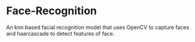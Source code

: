 # Face-Recognition
An knn based facial recognition model that uses OpenCV to capture faces and haarcascade to detect features of face.
